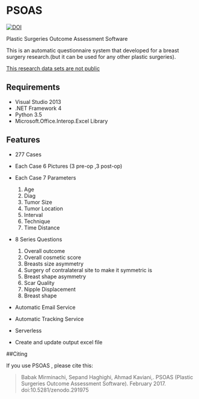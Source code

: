 # PSOAS

[![DOI](https://zenodo.org/badge/82097401.svg)](https://zenodo.org/badge/latestdoi/82097401)			

Plastic Surgeries Outcome Assessment Software			

This is an automatic questionnaire system that developed for a breast surgery research.(but it can be used for any other plastic surgeries).		
<p style="text-decoration:underline;">This research data sets are not public</p>

## Requirements				
- Visual Studio 2013
- .NET Framework 4
- Python 3.5
- Microsoft.Office.Interop.Excel Library		
	
## Features

- 277 Cases

- Each Case 6 Pictures (3 pre-op ,3 post-op)

- Each Case 7 Parameters

	1. Age
	2. Diag
	3. Tumor Size
	4. Tumor Location
	5. Interval
	6. Technique
	7. Time Distance				
								
- 8 Series Questions

	1. Overall outcome
	2. Overall cosmetic score
	3. Breasts size asymmetry
	4. Surgery of contralateral site to make it symmetric is
	5. Breast shape asymmetry
	6. Scar Quality
	7. Nipple Displacement
	8. Breast shape				
	
- Automatic Email Service

- Automatic Tracking Service

- Serverless

- Create and update output excel file
		

##Citing

If you use PSOAS , please cite this:

<blockquote>
<p>Babak Mirminachi, Sepand Haghighi, Ahmad Kaviani,. PSOAS (Plastic Surgeries Outcome Assessment Software). February 2017. doi:10.5281/zenodo.291975</p>
</blockquote>


